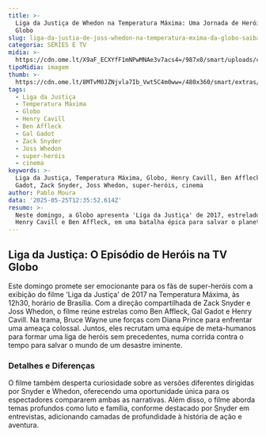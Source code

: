 ```yaml
---
title: >-
  Liga da Justiça de Whedon na Temperatura Máxima: Uma Jornada de Heróis na
  Globo
slug: liga-da-justia-de-joss-whedon-na-temperatura-mxima-da-globo-saiba-horrio
categoria: SÉRIES E TV
midia: >-
  https://cdn.ome.lt/X9aF_ECXYfF1mNPwMNAe3v7acs4=/987x0/smart/uploads/conteudo/fotos/ligadajusticajosswhedon_9MoBWfT.jpg
tipoMidia: imagem
thumb: >-
  https://cdn.ome.lt/8MTvM0JZNjvla7Ib_Vwt5C4m0ww=/480x360/smart/extras/conteudos/ligadajusticajosswhedon_sqgWMu4.jpg
tags:
  - Liga da Justiça
  - Temperatura Máxima
  - Globo
  - Henry Cavill
  - Ben Affleck
  - Gal Gadot
  - Zack Snyder
  - Joss Whedon
  - super-heróis
  - cinema
keywords: >-
  Liga da Justiça, Temperatura Máxima, Globo, Henry Cavill, Ben Affleck, Gal
  Gadot, Zack Snyder, Joss Whedon, super-heróis, cinema
author: Pablo Moura
data: '2025-05-25T12:35:52.614Z'
resumo: >-
  Neste domingo, a Globo apresenta 'Liga da Justiça' de 2017, estrelado por
  Henry Cavill e Ben Affleck, em uma batalha épica para salvar o planeta.
---
```


## Liga da Justiça: O Episódio de Heróis na TV Globo

Este domingo promete ser emocionante para os fãs de super-heróis com a exibição do filme 'Liga da Justiça' de 2017 na Temperatura Máxima, às 12h30, horário de Brasília. Com a direção compartilhada de Zack Snyder e Joss Whedon, o filme reúne estrelas como Ben Affleck, Gal Gadot e Henry Cavill. Na trama, Bruce Wayne une forças com Diana Prince para enfrentar uma ameaça colossal. Juntos, eles recrutam uma equipe de meta-humanos para formar uma liga de heróis sem precedentes, numa corrida contra o tempo para salvar o mundo de um desastre iminente.

### Detalhes e Diferenças

O filme também desperta curiosidade sobre as versões diferentes dirigidas por Snyder e Whedon, oferecendo uma oportunidade única para os espectadores compararem ambas as narrativas. Além disso, o filme aborda temas profundos como luto e família, conforme destacado por Snyder em entrevistas, adicionando camadas de profundidade à história de ação e aventura.
